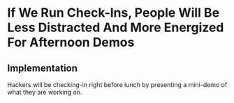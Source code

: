 # If We Run Check-Ins, People Will Be Less Distracted And More Energized For Afternoon Demos

## Implementation

Hackers will be checking-in right before lunch by presenting a mini-demo of what they are working on.
